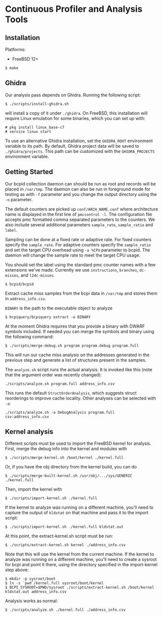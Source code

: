 Continuous Profiler and Analysis Tools
======================================

Installation
------------

Platforms:
 - FreeBSD 12+

```
$ make
```


Ghidra
------

Our analysis pass depends on Ghidra.
Running the following script:

```
$ ./scripts/install-ghidra.sh
```

will install a copy of it under `./ghidra`.
On FreeBSD, this installation will require Linux emulation for some binaries, which you can set up with:

```
# pkg install linux_base-c7
# service linux start
```

To use an alternative Ghidra installation, set the `GHIDRA_ROOT` environment variable to its path.
By default, Ghidra project data will be saved to `./ghidra/projects`.
This path can be customized with the `GHIDRA_PROJECTS` environment variable.


Getting Started
---------------

Our bcpid collection daemon can should be run as root and records will be 
placed in `/var/tmp`.  The daemon can also be run in foreground mode for 
testing as with `-f` parameter and you change the output directory using the 
`-o` parameter.

The default counters are picked up `conf/ARCH_NAME.conf` where architecture 
name is displayed in the first line of `pmccontrol -l`.  The configuration file 
accepts pmc formatted comma separated parameters to the counters.  We also 
include several additional parameters `sample_rate`, `sample_ratio` and 
`label`.

Sampling can be done at a fixed rate or adaptive rate.  For fixed counters 
specify the `sample_rate`.  For adaptive counters specify the `sample_ratio` 
and set the target CPU overhead using `-a %CPU` parameter to bcpid.  The daemon 
will change the sample rate to meet the target CPU usage.

You should set the label using the standard pmc counter names with a few 
extensions we've made.  Currently we use `instructions`, `branches`, 
`dc-misses`, and `l2dc-misses`.

```
$ bcpid/bcpid
```

Extract cache miss samples from the bcpi data in `/var/tmp` and stores them in 
`address_info.csv`.

`BINARY` is the path to the executable object to analyze

```
$ bcpiquery/bcpiquery extract -o BINARY
```

At the moment Ghidra requires that you provide a binary with DWARF symbols 
included.  If needed you can merge the symbols and binary using the following 
command:

```
$ ./scripts/merge-debug.sh program program.debug program.full
```

This will run our cache miss analysis on the addresses generated in the 
previous step and generate a list of structures present in the samples.

The `analyze.sh` script runs the actual analysis.  It is invoked like this
(note that the argument order was recently changed):

```
./scripts/analyze.sh program.full address_info.csv
```

This runs the default `StructOrderAnalysis`, which suggests struct reorderings
to improve cache locality.  Other analyses can be selected with `-a`:

```
./scripts/analyze.sh -a DebugAnalysis program.full csv:address_info.csv
```


Kernel analysis
---------------

Different scripts must be used to import the FreeBSD kernel for analysis.
First, merge the debug info into the kernel and modules with

```
$ ./scripts/merge-kernel.sh /boot/kernel ./kernel.full
```

Or, if you have the obj directory from the kernel build, you can do

```
$ ./scripts/merge-built-kernel.sh /usr/obj/.../sys/GENERIC ./kernel.full
```

Then, import the kernel with

```
$ ./scripts/import-kernel.sh ./kernel.full
```

If the kernel to analyze was running on a different machine, you'll need to capture the output of `kldstat` on that machine and pass it to the import script:

```
$ ./scripts/import-kernel.sh ./kernel.full kldstat.out
```

At this point, the extract-kernel.sh script must be run:

```
$ ./scripts/extract-kernel.sh kernel ./address_info.csv
```

Note that this will use the kernel from the current machine.  If the kernel to analyze was running on a different machine, you'll need to create a sysroot for bcpi and point it there, using the directory specified in the import-kernel step above:

```
$ mkdir -p sysroot/boot
$ ln -s `pwd`/kernel.full sysroot/boot/kernel
$ BCPI_SYSROOT=$PWD/sysroot ./scripts/extract-kernel.sh /boot/kernel kldstat.out address_info.csv
```

Analysis works as normal:

```
$ ./scripts/analyze.sh ./kernel.full ./address_info.csv
```
